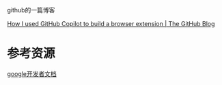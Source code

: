 



github的一篇博客

[How I used GitHub Copilot to build a browser extension | The GitHub Blog](https://github.blog/2023-05-12-how-i-used-github-copilot-to-build-a-browser-extension/)



# 参考资源

[google开发者文档](https://developer.chrome.com/docs/extensions/whatsnew/)